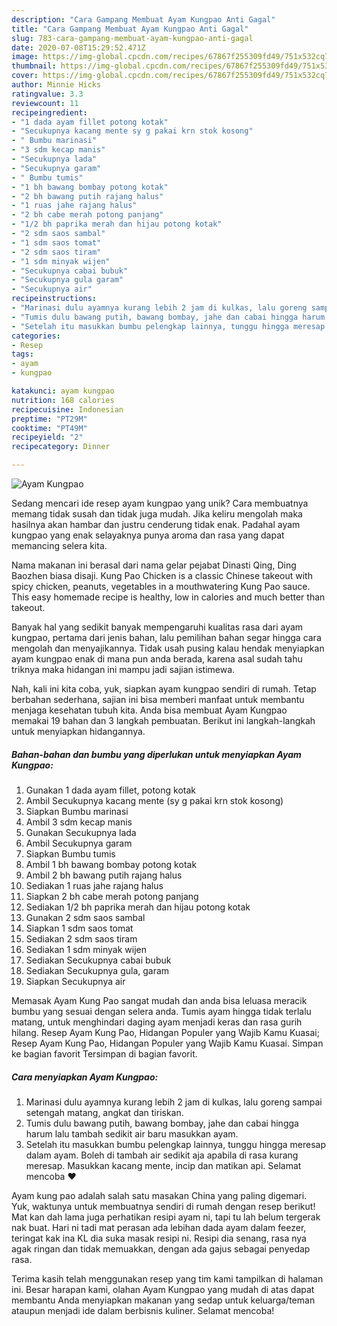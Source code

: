 ```yaml
---
description: "Cara Gampang Membuat Ayam Kungpao Anti Gagal"
title: "Cara Gampang Membuat Ayam Kungpao Anti Gagal"
slug: 783-cara-gampang-membuat-ayam-kungpao-anti-gagal
date: 2020-07-08T15:29:52.471Z
image: https://img-global.cpcdn.com/recipes/67867f255309fd49/751x532cq70/ayam-kungpao-foto-resep-utama.jpg
thumbnail: https://img-global.cpcdn.com/recipes/67867f255309fd49/751x532cq70/ayam-kungpao-foto-resep-utama.jpg
cover: https://img-global.cpcdn.com/recipes/67867f255309fd49/751x532cq70/ayam-kungpao-foto-resep-utama.jpg
author: Minnie Hicks
ratingvalue: 3.3
reviewcount: 11
recipeingredient:
- "1 dada ayam fillet potong kotak"
- "Secukupnya kacang mente sy g pakai krn stok kosong"
- " Bumbu marinasi"
- "3 sdm kecap manis"
- "Secukupnya lada"
- "Secukupnya garam"
- " Bumbu tumis"
- "1 bh bawang bombay potong kotak"
- "2 bh bawang putih rajang halus"
- "1 ruas jahe rajang halus"
- "2 bh cabe merah potong panjang"
- "1/2 bh paprika merah dan hijau potong kotak"
- "2 sdm saos sambal"
- "1 sdm saos tomat"
- "2 sdm saos tiram"
- "1 sdm minyak wijen"
- "Secukupnya cabai bubuk"
- "Secukupnya gula garam"
- "Secukupnya air"
recipeinstructions:
- "Marinasi dulu ayamnya kurang lebih 2 jam di kulkas, lalu goreng sampai setengah matang, angkat dan tiriskan."
- "Tumis dulu bawang putih, bawang bombay, jahe dan cabai hingga harum lalu tambah sedikit air baru masukkan ayam."
- "Setelah itu masukkan bumbu pelengkap lainnya, tunggu hingga meresap dalam ayam. Boleh di tambah air sedikit aja apabila di rasa kurang meresap. Masukkan kacang mente, incip dan matikan api. Selamat mencoba ❤️"
categories:
- Resep
tags:
- ayam
- kungpao

katakunci: ayam kungpao 
nutrition: 168 calories
recipecuisine: Indonesian
preptime: "PT29M"
cooktime: "PT49M"
recipeyield: "2"
recipecategory: Dinner

---
```



![Ayam Kungpao](https://img-global.cpcdn.com/recipes/67867f255309fd49/751x532cq70/ayam-kungpao-foto-resep-utama.jpg)

Sedang mencari ide resep ayam kungpao yang unik? Cara membuatnya memang tidak susah dan tidak juga mudah. Jika keliru mengolah maka hasilnya akan hambar dan justru cenderung tidak enak. Padahal ayam kungpao yang enak selayaknya punya aroma dan rasa yang dapat memancing selera kita.

Nama makanan ini berasal dari nama gelar pejabat Dinasti Qing, Ding Baozhen biasa disaji. Kung Pao Chicken is a classic Chinese takeout with spicy chicken, peanuts, vegetables in a mouthwatering Kung Pao sauce. This easy homemade recipe is healthy, low in calories and much better than takeout.

Banyak hal yang sedikit banyak mempengaruhi kualitas rasa dari ayam kungpao, pertama dari jenis bahan, lalu pemilihan bahan segar hingga cara mengolah dan menyajikannya. Tidak usah pusing kalau hendak menyiapkan ayam kungpao enak di mana pun anda berada, karena asal sudah tahu triknya maka hidangan ini mampu jadi sajian istimewa.


Nah, kali ini kita coba, yuk, siapkan ayam kungpao sendiri di rumah. Tetap berbahan sederhana, sajian ini bisa memberi manfaat untuk membantu menjaga kesehatan tubuh kita. Anda bisa membuat Ayam Kungpao memakai 19 bahan dan 3 langkah pembuatan. Berikut ini langkah-langkah untuk menyiapkan hidangannya.

<!--inarticleads1-->

##### Bahan-bahan dan bumbu yang diperlukan untuk menyiapkan Ayam Kungpao:

1. Gunakan 1 dada ayam fillet, potong kotak
1. Ambil Secukupnya kacang mente (sy g pakai krn stok kosong)
1. Siapkan  Bumbu marinasi
1. Ambil 3 sdm kecap manis
1. Gunakan Secukupnya lada
1. Ambil Secukupnya garam
1. Siapkan  Bumbu tumis
1. Ambil 1 bh bawang bombay potong kotak
1. Ambil 2 bh bawang putih rajang halus
1. Sediakan 1 ruas jahe rajang halus
1. Siapkan 2 bh cabe merah potong panjang
1. Sediakan 1/2 bh paprika merah dan hijau potong kotak
1. Gunakan 2 sdm saos sambal
1. Siapkan 1 sdm saos tomat
1. Sediakan 2 sdm saos tiram
1. Sediakan 1 sdm minyak wijen
1. Sediakan Secukupnya cabai bubuk
1. Sediakan Secukupnya gula, garam
1. Siapkan Secukupnya air


Memasak Ayam Kung Pao sangat mudah dan anda bisa leluasa meracik bumbu yang sesuai dengan selera anda. Tumis ayam hingga tidak terlalu matang, untuk menghindari daging ayam menjadi keras dan rasa gurih hilang. Resep Ayam Kung Pao, Hidangan Populer yang Wajib Kamu Kuasai; Resep Ayam Kung Pao, Hidangan Populer yang Wajib Kamu Kuasai. Simpan ke bagian favorit Tersimpan di bagian favorit. 

<!--inarticleads2-->

##### Cara menyiapkan Ayam Kungpao:

1. Marinasi dulu ayamnya kurang lebih 2 jam di kulkas, lalu goreng sampai setengah matang, angkat dan tiriskan.
1. Tumis dulu bawang putih, bawang bombay, jahe dan cabai hingga harum lalu tambah sedikit air baru masukkan ayam.
1. Setelah itu masukkan bumbu pelengkap lainnya, tunggu hingga meresap dalam ayam. Boleh di tambah air sedikit aja apabila di rasa kurang meresap. Masukkan kacang mente, incip dan matikan api. Selamat mencoba ❤️


Ayam kung pao adalah salah satu masakan China yang paling digemari. Yuk, waktunya untuk membuatnya sendiri di rumah dengan resep berikut! Mat kan dah lama juga perhatikan resipi ayam ni, tapi tu lah belum tergerak nak buat. Hari ni tadi mat perasan ada lebihan dada ayam dalam feezer, teringat kak ina KL dia suka masak resipi ni. Resipi dia senang, rasa nya agak ringan dan tidak memuakkan, dengan ada gajus sebagai penyedap rasa. 

Terima kasih telah menggunakan resep yang tim kami tampilkan di halaman ini. Besar harapan kami, olahan Ayam Kungpao yang mudah di atas dapat membantu Anda menyiapkan makanan yang sedap untuk keluarga/teman ataupun menjadi ide dalam berbisnis kuliner. Selamat mencoba!
